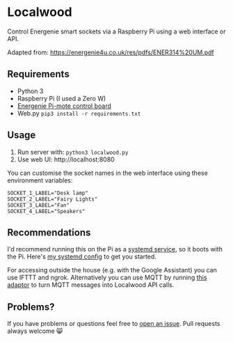 # Localwood

Control Energenie smart sockets via a Raspberry Pi using a web interface or API.

Adapted from: https://energenie4u.co.uk/res/pdfs/ENER314%20UM.pdf

## Requirements

- Python 3
- Raspberry Pi (I used a Zero W)
- [Energenie Pi-mote control board](https://energenie4u.co.uk/catalogue/product/ENER314)
- Web.py `pip3 install -r requirements.txt`

## Usage

1. Run server with: `python3 localwood.py`
2. Use web UI: http://localhost:8080

You can customise the socket names in the web interface using these environment variables:

```
SOCKET_1_LABEL="Desk lamp"
SOCKET_2_LABEL="Fairy Lights"
SOCKET_3_LABEL="Fan"
SOCKET_4_LABEL="Speakers"
```

## Recommendations

I'd recommend running this on the Pi as a [systemd service](https://www.raspberrypi.org/documentation/linux/usage/systemd.md), so it boots with the Pi. Here's [my systemd config](localwood.service) to get you started.

For accessing outside the house (e.g. with the Google Assistant) you can use IFTTT and ngrok. Alternatively you can use MQTT by running [this adaptor](https://github.com/The-Silverwood-Institute/Adorable-QTPI) to turn MQTT messages into Localwood API calls.

## Problems?

If you have problems or questions feel free to [open an issue](https://github.com/The-Silverwood-Institute/Localwood/issues/new). Pull requests always welcome :smile_cat:

